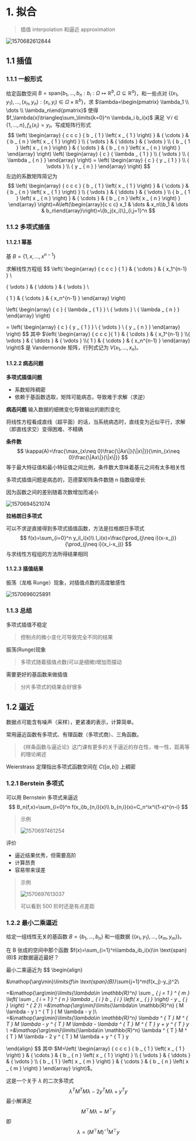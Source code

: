 # 1. 拟合

> 插值 interpolation 和逼近 approximation

![1570682612844](assets/1570682612844.jpg)

## 1.1 插值

### 1.1.1 一般形式

给定函数空间 $B=\text{span}\{b_1,\dots,b_n:b_i:\Omega\mapsto \mathbb{R}^b,\Omega\subseteq \mathbb{R}^a\}$，和一些点对 $\{(x_1,y_1),\dots,(x_n,y_n):(x_i,y_i)\in \Omega\times\mathbb{R}^b\}$，求 $\lambda=\begin{pmatrix} \lambda_1 \\ \dots \\ \lambda_n\end{pmatrix}$ 使得 $f_\lambda(x)\triangleq\sum_\limits{k=0}^n \lambda_i b_i(x)$ 满足 $\forall i\in\{1,\dots,n\},f_\lambda(x_i)=y_i$。写成矩阵行形式
$$
\left( \begin{array} { c c c } { b _ { 1 } \left( x _ { 1 } \right) } & { \cdots } & { b _ { n } \left( x _ { 1 } \right) } \\ { \vdots } & { \ddots } & { \vdots } \\ { b _ { 1 } \left( x _ { n } \right) } & { \cdots } & { b _ { n } \left( x _ { n } \right) } \end{array} \right) \left( \begin{array} { c } { \lambda _ { 1 } } \\ { \vdots } \\ { \lambda _ { n } } \end{array} \right) = \left( \begin{array} { c } { y _ { 1 } } \\ { \vdots } \\ { y _ { n } } \end{array} \right)
$$
左边的系数矩阵简记为
$$
\left( \begin{array} { c c c } { b _ { 1 } \left( x _ { 1 } \right) } & { \cdots } & { b _ { n } \left( x _ { 1 } \right) } \\ { \vdots } & { \ddots } & { \vdots } \\ { b _ { 1 } \left( x _ { n } \right) } & { \cdots } & { b _ { n } \left( x _ { n } \right) } \end{array} \right)=A\left(\begin{array}{c c c} x_1 & \dots & x_n\\b_1 & \dots & b_n\end{array}\right)=\{b_j(x_i)\}_{i,j=1}^n
$$

### 1.1.2 多项式插值

#### 1.1.2.1 幂基

基 $B=\{1,x,\dots,x^{n-1}\}$ 

求解线性方程组
$$
\left( \begin{array} { c c c }
{ 1 } & { \cdots } & { x_1^{n-1} } \\

{ \vdots } & { \ddots } & { \vdots } \\

{ 1 } & { \cdots } & { x_n^{n-1} }
\end{array} \right)

\left( \begin{array} { c } { \lambda _ { 1 } } \\ { \vdots } \\ { \lambda _ { n } } \end{array} \right)

= \left( \begin{array} { c } { y _ { 1 } } \\ { \vdots } \\ { y _ { n } } \end{array} \right)
$$
其中 $\left( \begin{array} { c c c }{ 1 } & { \cdots } & { x_1^{n-1} } \\{ \vdots } & { \ddots } & { \vdots } \\{ 1 } & { \cdots } & { x_n^{n-1} }
\end{array} \right)$ 是 Vandermonde 矩阵，行列式记为 $V(x_1,\dots,x_n)$。

#### 1.1.2.2 病态问题

**多项式插值问题** 

- 系数矩阵稠密
- 依赖于基函数选取，矩阵可能病态，导致难于求解（求逆）

**病态问题** 
输入数据的细微变化导致输出的剧烈变化

将线性方程看成直线（超平面）的话，当系统病态时，直线变为近似平行，求解（即直线求交）变得困难、不精确

**条件数** 
$$
\kappa(A)=\frac{\max_{x\neq 0}\frac{\|Ax\|}{\|x\|}}{\min_{x\neq 0}\frac{\|Ax\|}{\|x\|}}
$$
等于最大特征值和最小特征值之间比例，条件数大意味着基元之间有太多相关性

多项式插值问题是病态的，范德蒙矩阵条件数随 n 指数级增长

因为函数之间的差别随着次数增加而减小

![1570694521074](assets/1570694521074.jpg)

**拉格朗日多项式** 

可以不求逆直接得到多项式插值函数，方法是拉格朗日多项式
$$
f(x)=\sum_{i=0}^n y_il_i(x)\\
l_i(x)=\frac{\prod_{j\neq i}(x-x_j)}{\prod_{j\neq i}(x_i-x_j)}
$$
与求线性方程组的方法所得结果相同

#### 1.1.2.3 插值结果

振荡（龙格 Runge）现象，对插值点数的高度敏感性

![1570696025891](assets/1570696025891.jpg)

### 1.1.3 总结

多项式插值不稳定

> 控制点的微小变化可导致完全不同的结果

振荡(Runge)现象

> 多项式随着插值点数(可以是细微)增加而摆动

需要更好的基函数来做插值

> 分片多项式的结果会好很多

## 1.2 逼近

数据点可能含有噪声（采样），更紧凑的表示，计算简单。

常用逼近函数有多项式、有理函数（多项式商）、三角函数。

> 《样条函数与逼近论》这门课有更多的关于逼近的存在性，唯一性，距离等的理论阐述

Weierstrass 定理指出多项式函数空间在 $C([a,b])$ 上稠密

### 1.2.1 Berstein 多项式

可以用 Bernstein 多项式来逼近
$$
B_n(f,x)=\sum_{i=0}^n f(x_i)b_{n,i}(x)\\
b_{n,i}(x)=C_n^ix^i(1-x)^{n-i}
$$

> 示例
>
> ![1570697461254](assets/1570697461254.jpg)

评价

- 逼近结果优秀，但需要高阶
- 计算昂贵
- 容易带来误差

> 示例
>
> ![1570697613037](assets/1570697613037.jpg)
>
> 可以看到 500 阶时还是有点差距

### 1.2.2 最小二乘逼近

给定一组线性无关的基函数 $B=\{b_1,\dots,b_n\}$ 和一组数据 $\{(x_1,y_1),\dots,(x_m,y_m)\}$。

在 B 张成的空间中那个函数 $f(x)=\sum_{i=1}^n\lambda_ib_i(x)\in \text{span}(B)$ 对数据逼近最好？

最小二乘逼近为
$$
\begin{align}

&\mathop{\arg\min}_\limits{f\in \text{span}(B)}\sum_{j=1}^m(f(x_j)-y_j)^2\\

=&\mathop{\arg\min}_\limits{\lambda\in \mathbb{R}^n} \sum _ { j = 1 } ^ { m } \left( \sum _ { i = 1 } ^ { n } \lambda _ { i } b _ { i } \left( x _ { j } \right) - y _ { j } \right) ^ { 2 }\\
=&\mathop{\arg\min}_\limits{\lambda\in \mathbb{R}^n} ( M \lambda - y ) ^ { T } ( M \lambda - y )\\
=&\mathop{\arg\min}_\limits{\lambda\in \mathbb{R}^n} \lambda ^ { T } M ^ { T } M \lambda - y ^ { T } M \lambda - \lambda ^ { T } M ^ { T } y + y ^ { T } y \\
=&\mathop{\arg\min}_\limits{\lambda\in \mathbb{R}^n} \lambda ^ { T } M ^ { T } M \lambda - 2 y ^ { T } M \lambda + y ^ { T } y

\end{align}
$$
其中 $M=\left( \begin{array} { c c c } { b _ { 1 } \left( x _ { 1 } \right) } & { \cdots } & { b _ { n } \left( x _ { 1 } \right) } \\ { \vdots } & { \ddots } & { \vdots } \\ { b _ { 1 } \left( x _ { m } \right) } & { \cdots } & { b _ { n } \left( x _ { m } \right) } \end{array} \right)$。

这是一个关于 $\lambda$ 的二次多项式
$$
\lambda ^ { T } M ^ { T } M \lambda - 2 y ^ { T } M \lambda + y ^ { T } y
$$
最小解满足
$$
M^\top M\lambda=M^\top y
$$
即
$$
\lambda=(M^\top M)^{-1}M^\top y
$$
